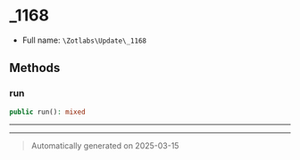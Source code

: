 
# _1168





* Full name: `\Zotlabs\Update\_1168`




## Methods


### run



```php
public run(): mixed
```












***


***
> Automatically generated on 2025-03-15
